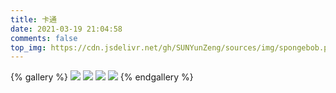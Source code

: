 ```yaml
---
title: 卡通
date: 2021-03-19 21:04:58
comments: false
top_img: https://cdn.jsdelivr.net/gh/SUNYunZeng/sources/img/spongebob.png
---
```


{% gallery %}
![](https://cdn.jsdelivr.net/gh/SUNYunZeng/sources/img/spongebob.png)
![](https://cdn.jsdelivr.net/gh/SUNYunZeng/sources/img/wallhaven.png)
![](https://cdn.jsdelivr.net/gh/SUNYunZeng/sources/img/alone.png)
![](https://cdn.jsdelivr.net/gh/SUNYunZeng/sources/img/blog_home_picture.png)
{% endgallery %}